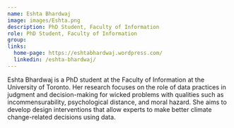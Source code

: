 ```yaml
---
name: Eshta Bhardwaj
image: images/Eshta.png
description: PhD Student, Faculty of Information
role: PhD Student, Faculty of Information
group: 
links:
  home-page: https://eshtabhardwaj.wordpress.com/
  linkedin: /eshta-bhardwaj/
---
```


Eshta Bhardwaj is a PhD student at the Faculty of Information at the University of Toronto. Her research focuses on the role of data practices in judgment and decision-making for wicked problems with qualities such as incommensurability, psychological distance, and moral hazard. She aims to develop design interventions that allow experts to make better climate change-related decisions using data.



